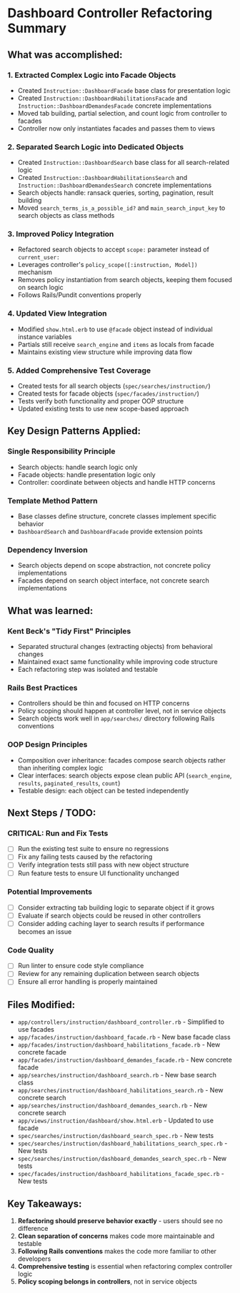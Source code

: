 # Dashboard Controller Refactoring Summary

## What was accomplished:

### 1. **Extracted Complex Logic into Facade Objects**
- Created `Instruction::DashboardFacade` base class for presentation logic
- Created `Instruction::DashboardHabilitationsFacade` and `Instruction::DashboardDemandesFacade` concrete implementations
- Moved tab building, partial selection, and count logic from controller to facades
- Controller now only instantiates facades and passes them to views

### 2. **Separated Search Logic into Dedicated Objects**
- Created `Instruction::DashboardSearch` base class for all search-related logic
- Created `Instruction::DashboardHabilitationsSearch` and `Instruction::DashboardDemandesSearch` concrete implementations
- Search objects handle: ransack queries, sorting, pagination, result building
- Moved `search_terms_is_a_possible_id?` and `main_search_input_key` to search objects as class methods

### 3. **Improved Policy Integration**
- Refactored search objects to accept `scope:` parameter instead of `current_user:`
- Leverages controller's `policy_scope([:instruction, Model])` mechanism
- Removes policy instantiation from search objects, keeping them focused on search logic
- Follows Rails/Pundit conventions properly

### 4. **Updated View Integration**
- Modified `show.html.erb` to use `@facade` object instead of individual instance variables
- Partials still receive `search_engine` and `items` as locals from facade
- Maintains existing view structure while improving data flow

### 5. **Added Comprehensive Test Coverage**
- Created tests for all search objects (`spec/searches/instruction/`)
- Created tests for facade objects (`spec/facades/instruction/`)
- Tests verify both functionality and proper OOP structure
- Updated existing tests to use new scope-based approach

## Key Design Patterns Applied:

### **Single Responsibility Principle**
- Search objects: handle search logic only
- Facade objects: handle presentation logic only
- Controller: coordinate between objects and handle HTTP concerns

### **Template Method Pattern**
- Base classes define structure, concrete classes implement specific behavior
- `DashboardSearch` and `DashboardFacade` provide extension points

### **Dependency Inversion**
- Search objects depend on scope abstraction, not concrete policy implementations
- Facades depend on search object interface, not concrete search implementations

## What was learned:

### **Kent Beck's "Tidy First" Principles**
- Separated structural changes (extracting objects) from behavioral changes
- Maintained exact same functionality while improving code structure
- Each refactoring step was isolated and testable

### **Rails Best Practices**
- Controllers should be thin and focused on HTTP concerns
- Policy scoping should happen at controller level, not in service objects
- Search objects work well in `app/searches/` directory following Rails conventions

### **OOP Design Principles**
- Composition over inheritance: facades compose search objects rather than inheriting complex logic
- Clear interfaces: search objects expose clean public API (`search_engine`, `results`, `paginated_results`, `count`)
- Testable design: each object can be tested independently

## Next Steps / TODO:

### **CRITICAL: Run and Fix Tests**
- [ ] Run the existing test suite to ensure no regressions
- [ ] Fix any failing tests caused by the refactoring
- [ ] Verify integration tests still pass with new object structure
- [ ] Run feature tests to ensure UI functionality unchanged

### **Potential Improvements**
- [ ] Consider extracting tab building logic to separate object if it grows
- [ ] Evaluate if search objects could be reused in other controllers
- [ ] Consider adding caching layer to search results if performance becomes an issue

### **Code Quality**
- [ ] Run linter to ensure code style compliance
- [ ] Review for any remaining duplication between search objects
- [ ] Ensure all error handling is properly maintained

## Files Modified:
- `app/controllers/instruction/dashboard_controller.rb` - Simplified to use facades
- `app/facades/instruction/dashboard_facade.rb` - New base facade class
- `app/facades/instruction/dashboard_habilitations_facade.rb` - New concrete facade
- `app/facades/instruction/dashboard_demandes_facade.rb` - New concrete facade
- `app/searches/instruction/dashboard_search.rb` - New base search class
- `app/searches/instruction/dashboard_habilitations_search.rb` - New concrete search
- `app/searches/instruction/dashboard_demandes_search.rb` - New concrete search
- `app/views/instruction/dashboard/show.html.erb` - Updated to use facade
- `spec/searches/instruction/dashboard_search_spec.rb` - New tests
- `spec/searches/instruction/dashboard_habilitations_search_spec.rb` - New tests
- `spec/searches/instruction/dashboard_demandes_search_spec.rb` - New tests
- `spec/facades/instruction/dashboard_habilitations_facade_spec.rb` - New tests

## Key Takeaways:
1. **Refactoring should preserve behavior exactly** - users should see no difference
2. **Clean separation of concerns** makes code more maintainable and testable
3. **Following Rails conventions** makes the code more familiar to other developers
4. **Comprehensive testing** is essential when refactoring complex controller logic
5. **Policy scoping belongs in controllers**, not in service objects